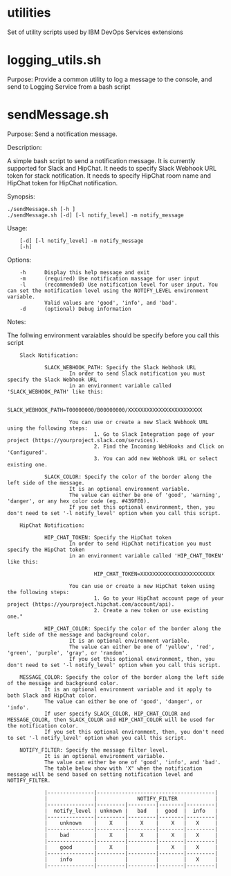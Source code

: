 # utilities
Set of utility scripts used by IBM DevOps Services extensions

# logging_utils.sh 
Purpose: Provide a common utility to log a message to the console, and send to Logging Service from a bash script

# sendMessage.sh 
Purpose:  Send a notification message.

Description:

A simple bash script to send a notification message. It is currently supported for Slack and HipChat. 
It needs to specify Slack Webhook URL token for stack notification. 
It needs to specify HipChat room name and HipChat token for HipChat notification. 

Synopsis:

    ./sendMessage.sh [-h ]
    ./sendMessage.sh [-d] [-l notify_level] -m notify_message

Usage:  

        [-d] [-l notify_level] -m notify_message
        [-h]

Options:

        -h      Display this help message and exit
        -m      (required) Use notification massage for user input
        -l      (recommended) Use notification level for user input. You can set the notification level using the NOTIFY_LEVEL environment variable.
                Valid values are 'good', 'info', and 'bad'. 
        -d      (optional) Debug information 

Notes:

The follwing environment varaiables should be specify before you call this script

        Slack Notification:

                SLACK_WEBHOOK_PATH: Specify the Slack Webhook URL
                        In order to send Slack notification you must specify the Slack Webhook URL
                        in an environment variable called 'SLACK_WEBHOOK_PATH' like this:

                                SLACK_WEBHOOK_PATH=T00000000/B00000000/XXXXXXXXXXXXXXXXXXXXXXXX

                        You can use or create a new Slack Webhook URL using the following steps:
                                1. Go to Slack Integration page of your project (https://yourproject.slack.com/services).
                                2. Find the Incoming WebHooks and Click on 'Configured'.
                                3. You can add new Webhook URL or select existing one.

                SLACK_COLOR: Specify the color of the border along the left side of the message. 
                        It is an optional environment variable.
                        The value can either be one of 'good', 'warning', 'danger', or any hex color code (eg. #439FE0).
                        If you set this optional environment, then, you don't need to set '-l notify_level' option when you call this script.

        HipChat Notification:

                HIP_CHAT_TOKEN: Specify the HipChat token
                        In order to send HipChat notification you must specify the HipChat token
                        in an environment variable called 'HIP_CHAT_TOKEN' like this:

                                HIP_CHAT_TOKEN=XXXXXXXXXXXXXXXXXXXXXXXX

                        You can use or create a new HipChat token using the following steps:
                                1. Go to your HipChat account page of your project (https://yourproject.hipchat.com/account/api).
                                2. Create a new token or use existing one."

                HIP_CHAT_COLOR: Specify the color of the border along the left side of the message and background color.
                        It is an optional environment variable.
                        The value can either be one of 'yellow', 'red', 'green', 'purple', 'gray', or 'random'.
                        If you set this optional environment, then, you don't need to set '-l notify_level' option when you call this script.

        MESSAGE_COLOR: Specify the color of the border along the left side of the message and background color.
                It is an optional environment variable and it apply to both Slack and HipChat color.  
                The value can either be one of 'good', 'danger', or 'info'.
                If user specify SLACK_COLOR, HIP_CHAT_COLOR and MESSAGE_COLOR, then SLACK_COLOR and HIP_CHAT_COLOR will be used for the notification color.
                If you set this optional environment, then, you don't need to set '-l notify_level' option when you call this script.

        NOTIFY_FILTER: Specify the message filter level.
                It is an optional environment variable.
                The value can either be one of 'good', 'info', and 'bad'.
                The table below show with 'X" when the notification message will be send based on setting notification level and NOTIFY_FILTER.

                |---------------|--------------------------------------|
                |               |             NOTIFY_FILTER            |
                |---------------|---------|---------|--------|---------|
                |  notify_level | unknown |   bad   |  good  |  info   |
                |---------------|---------|---------|--------|---------|
                |    unknown    |    X    |    X    |    X   |   X     |                     
                |---------------|---------|---------|--------|---------|
                |    bad        |    X    |    X    |    X   |   X     |
                |---------------|---------|---------|--------|---------|
                |    good       |    X    |         |    X   |   X     |
                |---------------|---------|---------|--------|---------|
                |    info       |         |         |        |   X     |
                |---------------|---------|---------|--------|---------|

